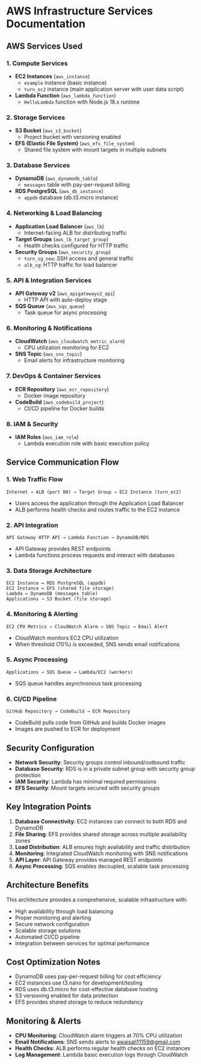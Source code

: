 # AWS Infrastructure Services Documentation

## AWS Services Used

### 1. Compute Services
- **EC2 Instances** (`aws_instance`)
  - `example` instance (basic instance)
  - `turn_ec2` instance (main application server with user data script)
- **Lambda Function** (`aws_lambda_function`)
  - `HelloLambda` function with Node.js 18.x runtime

### 2. Storage Services
- **S3 Bucket** (`aws_s3_bucket`)
  - Project bucket with versioning enabled
- **EFS (Elastic File System)** (`aws_efs_file_system`)
  - Shared file system with mount targets in multiple subnets

### 3. Database Services
- **DynamoDB** (`aws_dynamodb_table`)
  - `messages` table with pay-per-request billing
- **RDS PostgreSQL** (`aws_db_instance`)
  - `appdb` database (db.t3.micro instance)

### 4. Networking & Load Balancing
- **Application Load Balancer** (`aws_lb`)
  - Internet-facing ALB for distributing traffic
- **Target Groups** (`aws_lb_target_group`)
  - Health checks configured for HTTP traffic
- **Security Groups** (`aws_security_group`)
  - `turn_sg_new`: SSH access and general traffic
  - `alb_sg`: HTTP traffic for load balancer

### 5. API & Integration Services
- **API Gateway v2** (`aws_apigatewayv2_api`)
  - HTTP API with auto-deploy stage
- **SQS Queue** (`aws_sqs_queue`)
  - Task queue for async processing

### 6. Monitoring & Notifications
- **CloudWatch** (`aws_cloudwatch_metric_alarm`)
  - CPU utilization monitoring for EC2
- **SNS Topic** (`aws_sns_topic`)
  - Email alerts for infrastructure monitoring

### 7. DevOps & Container Services
- **ECR Repository** (`aws_ecr_repository`)
  - Docker image repository
- **CodeBuild** (`aws_codebuild_project`)
  - CI/CD pipeline for Docker builds

### 8. IAM & Security
- **IAM Roles** (`aws_iam_role`)
  - Lambda execution role with basic execution policy

## Service Communication Flow

### 1. Web Traffic Flow
```
Internet → ALB (port 80) → Target Group → EC2 Instance (turn_ec2)
```
- Users access the application through the Application Load Balancer
- ALB performs health checks and routes traffic to the EC2 instance

### 2. API Integration
```
API Gateway HTTP API → Lambda Function → DynamoDB/RDS
```
- API Gateway provides REST endpoints
- Lambda functions process requests and interact with databases

### 3. Data Storage Architecture
```
EC2 Instance ↔ RDS PostgreSQL (appdb)
EC2 Instance ↔ EFS (shared file storage)
Lambda ↔ DynamoDB (messages table)
Applications → S3 Bucket (file storage)
```

### 4. Monitoring & Alerting
```
EC2 CPU Metrics → CloudWatch Alarm → SNS Topic → Email Alert
```
- CloudWatch monitors EC2 CPU utilization
- When threshold (70%) is exceeded, SNS sends email notifications

### 5. Async Processing
```
Applications → SQS Queue → Lambda/EC2 (workers)
```
- SQS queue handles asynchronous task processing

### 6. CI/CD Pipeline
```
GitHub Repository → CodeBuild → ECR Repository
```
- CodeBuild pulls code from GitHub and builds Docker images
- Images are pushed to ECR for deployment

## Security Configuration

- **Network Security**: Security groups control inbound/outbound traffic
- **Database Security**: RDS is in a private subnet group with security group protection
- **IAM Security**: Lambda has minimal required permissions
- **EFS Security**: Mount targets secured with security groups

## Key Integration Points

1. **Database Connectivity**: EC2 instances can connect to both RDS and DynamoDB
2. **File Sharing**: EFS provides shared storage across multiple availability zones
3. **Load Distribution**: ALB ensures high availability and traffic distribution
4. **Monitoring**: Integrated CloudWatch monitoring with SNS notifications
5. **API Layer**: API Gateway provides managed REST endpoints
6. **Async Processing**: SQS enables decoupled, scalable task processing

## Architecture Benefits

This architecture provides a comprehensive, scalable infrastructure with:
- High availability through load balancing
- Proper monitoring and alerting
- Secure network configuration
- Scalable storage solutions
- Automated CI/CD pipeline
- Integration between services for optimal performance

## Cost Optimization Notes

- DynamoDB uses pay-per-request billing for cost efficiency
- EC2 instances use t3.nano for development/testing
- RDS uses db.t3.micro for cost-effective database hosting
- S3 versioning enabled for data protection
- EFS provides shared storage to reduce redundancy

## Monitoring & Alerts

- **CPU Monitoring**: CloudWatch alarm triggers at 70% CPU utilization
- **Email Notifications**: SNS sends alerts to awaisali11159@gmail.com
- **Health Checks**: ALB performs regular health checks on EC2 instances
- **Log Management**: Lambda basic execution logs through CloudWatch
